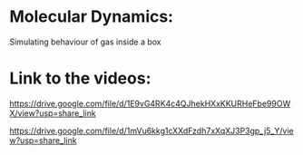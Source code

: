# Molecular Dynamics:

Simulating behaviour of gas inside a box

# Link to the videos:

  https://drive.google.com/file/d/1E9vG4RK4c4QJhekHXxKKURHeFbe99OWX/view?usp=share_link
  
  https://drive.google.com/file/d/1mVu6kkg1cXXdFzdh7xXqXJ3P3gp_j5_Y/view?usp=share_link
